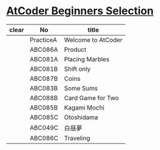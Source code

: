 # [AtCoder Beginners Selection](https://atcoder.jp/contests/abs/tasks)

| clear | No        | title              |
| ----- | --------- | ------------------ |
|       | PracticeA | Welcome to AtCoder |
|       | ABC086A   | Product            |
|       | ABC081A   | Placing Marbles    |
|       | ABC081B   | Shift only         |
|       | ABC087B   | Coins              |
|       | ABC083B   | Some Sums          |
|       | ABC088B   | Card Game for Two  |
|       | ABC085B   | Kagami Mochi       |
|       | ABC085C   | Otoshidama         |
|       | ABC049C   | 白昼夢             |
|       | ABC086C   | Traveling          |
